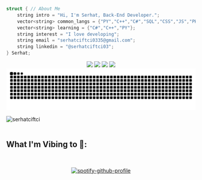 
```c++
struct { // About Me
    string intro = "Hi, I'm Serhat, Back-End Developer.";
    vector<string> common_langs = {"PY","C++","C#","SQL","CSS","JS","PHP","HTML"};
    vector<string> learning = {"C#","C++","PY"};
    string interest = "I love developing";
    string email = "serhatciftci0335@gmail.com";
    string linkedin = "@serhatciftci03";
} Serhat;
```

<p align="center">
<a href="https://discord.gg/C4N83wZVA9" target"blank_"><img width="17%" src="https://img.shields.io/badge/Discord%20-5b0081.svg?&style=for-the-badge&logo=discord&logoColor=fffff"></a>
<a href="https://github.com/FreshYoshio" target"blank_"><img width="15.5%" src="https://img.shields.io/badge/GitHub%20-5b0081.svg?&style=for-the-badge&logo=github&logoColor=fffff"></a>
<a href="https://open.spotify.com/user/31jebpov7hgdvc7g6j7qblpbvxo4" target"blank_"><img width="16.5%" src="https://img.shields.io/badge/Spotify%20-5b0081.svg?&style=for-the-badge&logo=spotify&logoColor=fffff"></a>
<a href="https://steamcommunity.com/profiles/76561198942308867/" target"blank_"><img width="14.16%" src="https://img.shields.io/badge/steam%20-5b0081.svg?&style=for-the-badge&logo=steam&logoColor=fffff%22"></a>

<picture>
  <source media="(prefers-color-scheme: dark)" srcset="https://raw.githubusercontent.com/FreshYoshio/FreshYoshio/output/github-contribution-grid-snake-dark.svg">
  <source media="(prefers-color-scheme: light)" srcset="https://raw.githubusercontent.com/FreshYoshio/FreshYoshio/output/github-contribution-grid-snake.svg">
  <img alt="github contribution grid snake animation" src="https://raw.githubusercontent.com/FreshYoshio/FreshYoshio/output/github-contribution-grid-snake.svg">
</picture>

<p> <a href="https://www.buymeacoffee.com/serhatciftci"> <img align="left" src="https://cdn.buymeacoffee.com/buttons/v2/default-yellow.png" height="50" width="210" alt="serhatciftci" /></a></p><br><br>

## What I'm Vibing to 🎵:
&nbsp;<div align="center">
[![spotify-github-profile](https://spotify-github-profile.vercel.app/api/view?uid=31jebpov7hgdvc7g6j7qblpbvxo4&cover_image=true&theme=default&show_offline=false&background_color=121212&interchange=false)](https://spotify-github-profile.vercel.app/api/view?uid=31jebpov7hgdvc7g6j7qblpbvxo4&redirect=true)
</div>
